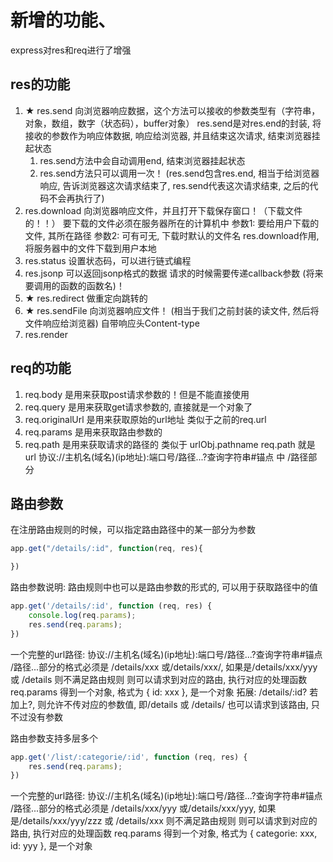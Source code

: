 # 新增的功能、
express对res和req进行了增强
## res的功能
1. ★ res.send  向浏览器响应数据，这个方法可以接收的参数类型有（字符串，对象，数组，数字（状态码），buffer对象）
    res.send是对res.end的封装, 将接收的参数作为响应体数据, 响应给浏览器, 并且结束这次请求, 结束浏览器挂起状态
    1. res.send方法中会自动调用end, 结束浏览器挂起状态
    2. res.send方法只可以调用一次！ (res.send包含res.end, 相当于给浏览器响应, 告诉浏览器这次请求结束了, res.send代表这次请求结束, 之后的代码不会再执行了)
2. res.download 向浏览器响应文件，并且打开下载保存窗口！（下载文件的！！）
    要下载的文件必须在服务器所在的计算机中
    参数1: 要给用户下载的文件, 其所在路径
    参数2: 可有可无, 下载时默认的文件名
    res.download作用, 将服务器中的文件下载到用户本地
3. res.status 设置状态码，可以进行链式编程
4. res.jsonp 可以返回jsonp格式的数据 请求的时候需要传递callback参数 (将来要调用的函数的函数名)！
5. ★ res.redirect 做重定向跳转的
6. ★ res.sendFile 向浏览器响应文件！ (相当于我们之前封装的读文件, 然后将文件响应给浏览器) 自带响应头Content-type
7. res.render 

## req的功能
1. req.body 是用来获取post请求参数的！但是不能直接使用
2. req.query 是用来获取get请求参数的, 直接就是一个对象了
3. req.originalUrl 是用来获取原始的url地址  类似于之前的req.url
4. req.params 是用来获取路由参数的
5. req.path 是用来获取请求的路径的  类似于 urlObj.pathname 
   req.path 就是url 协议://主机名(域名)(ip地址):端口号/路径...?查询字符串#锚点 中 /路径部分

## 路由参数
在注册路由规则的时候，可以指定路由路径中的某一部分为参数
```js
app.get("/details/:id", function(req, res){

})
```

路由参数说明:
路由规则中也可以是路由参数的形式的, 可以用于获取路径中的值
```js
app.get('/details/:id', function (req, res) {
    console.log(req.params);
    res.send(req.params);
})
```
一个完整的url路径: 协议://主机名(域名)(ip地址):端口号/路径...?查询字符串#锚点
/路径...部分的格式必须是 /details/xxx 或/details/xxx/, 如果是/details/xxx/yyy 或 /details 则不满足路由规则
则可以请求到对应的路由, 执行对应的处理函数
req.params 得到一个对象, 格式为 { id: xxx }, 是一个对象
拓展: 
/details/:id? 若加上?, 则允许不传对应的参数值, 即/details 或 /details/ 也可以请求到该路由, 只不过没有参数


路由参数支持多层多个
```js
app.get('/list/:categorie/:id', function (req, res) {
    res.send(req.params);
})
```
一个完整的url路径: 协议://主机名(域名)(ip地址):端口号/路径...?查询字符串#锚点
/路径...部分的格式必须是 /details/xxx/yyy 或/details/xxx/yyy, 如果是/details/xxx/yyy/zzz 或 /details/xxx 则不满足路由规则
则可以请求到对应的路由, 执行对应的处理函数
req.params 得到一个对象, 格式为 { categorie: xxx, id: yyy }, 是一个对象
